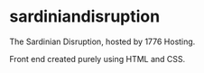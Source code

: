 # sardiniandisruption
The Sardinian Disruption, hosted by 1776 Hosting.

Front end created purely using HTML and CSS. 
